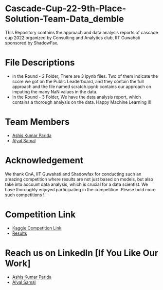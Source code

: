 # Cascade-Cup-22-9th-Place-Solution-Team-Data_demble
This Repository contains the approach and data analysis reports of cascade cup 2022 organized by Consulting and Analytics club, IIT Guwahati sponsored by ShadowFax.
# File Descriptions
* In the Round - 2 Folder, There are 3 ipynb files. Two of them indicate the score we got on the Public Leaderboard, and they contain the full approach and the file named scratch.ipynb contains our approach on imputing the many NaN values in the data.
* In the Round - 3 Folder, We have the data analysis report, which contains a thorough analysis on the data.
Happy Machine Learning !!!
# Team Members 
* [Ashis Kumar Parida](https://github.com/ash73-cloud)
* [Alyal Samal](https://github.com/Alyal077)
# Acknowledgement
We thank CnA, IIT Guwahati and Shadowfax for conducting such an amazing competition where results are not just based on models, but also take into account data analysis, which is crucial for a data scientist.
We have thoroughly enjoyed participating in the competition. Please hold more such competitions !!
# Competition Link
* [Kaggle Competition Link ](https://www.kaggle.com/c/cascade-cup-22)
* [Results](https://www.linkedin.com/posts/caciitg_cascade-cup-22-winners-activity-6901896282709852160-41gY)

# Reach us on LinkedIn [If You Like Our Work]
* [Ashis Kumar Parida](https://www.linkedin.com/in/ash73-cloud/)
* [Alyal Samal](https://www.linkedin.com/in/alyal077/)
